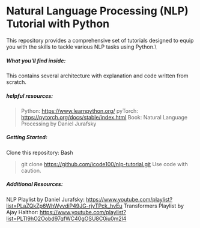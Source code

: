 # Natural Language Processing (NLP) Tutorial with Python
This repository provides a comprehensive set of tutorials designed to equip you with the skills to tackle various NLP tasks using Python.\

##### What you'll find inside:
This contains several architecture with explanation and code written from scratch.

##### helpful resources:

> Python: https://www.learnpython.org/
> pyTorch: https://pytorch.org/docs/stable/index.html
> Book: Natural Language Processing by Daniel Jurafsky

##### Getting Started:
Clone this repository:
Bash
> git clone https://github.com/icode100/nlp-tutorial.git
Use code with caution.


##### Additional Resources:

NLP Playlist by Daniel Jurafsky: https://www.youtube.com/playlist?list=PLaZQkZp6WhWyvdiP49JG-rjyTPck_hvEu
Transformers Playlist by Ajay Halthor: https://www.youtube.com/playlist?list=PLTl9hO2Oobd97qfWC40gOSU8C0iu0m2l4
